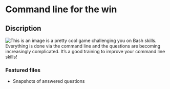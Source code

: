 # Command line for the win
## Discription
![This is an image](cmdchallengepic.png)
is a pretty cool game challenging you on Bash skills. Everything is done via the command line and the questions are becoming increasingly complicated. It’s a good training to improve your command line skills!

### Featured files
* Snapshots of answered questions
